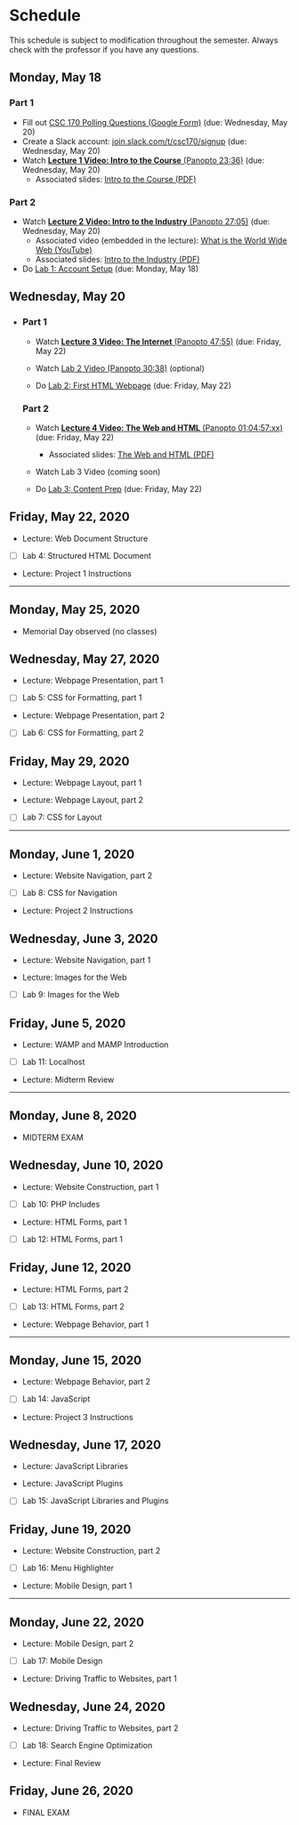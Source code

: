 # Schedule
This schedule is subject to modification throughout the semester. Always check with the professor if you have any questions.

## Monday, May 18 

### Part 1

- Fill out [CSC 170 Polling Questions (Google Form)](https://forms.gle/5NwC8bxfyBb29fvJ8) (due: Wednesday, May 20)
- Create a Slack account: [ join.slack.com/t/csc170/signup](https://join.slack.com/t/csc170/signup) (due: Wednesday, May 20)
- Watch [**Lecture 1 Video: Intro to the Course** (Panopto 23:36)](https://rochester.hosted.panopto.com/Panopto/Pages/Viewer.aspx?id=46ca07f7-926d-481a-935a-abbe013e4696) (due: Wednesday, May 20)
  - Associated slides: [Intro to the Course (PDF)](01a-intro-to-the-course/intro-to-the-course.pdf)

### Part 2

- Watch  [**Lecture 2 Video: Intro to the Industry** (Panopto 27:05)](https://rochester.hosted.panopto.com/Panopto/Pages/Viewer.aspx?id=c50c0d76-cff4-4054-9e3b-abbf0130dca4) (due: Wednesday, May 20)
  - Associated video (embedded in the lecture): [What is the World Wide Web (YouTube)](https://youtu.be/J8hzJxb0rpc)
  - Associated slides: [Intro to the Industry (PDF)](01b-intro-to-the-industry/intro-to-the-industry.pdf)
- Do [Lab 1: Account Setup](https://docs.csc170.org/lab01-account-setup/instructions.html) (due: Monday, May 18)

## Wednesday, May 20
- ### Part 1

  - Watch [**Lecture 3 Video: The Internet** (Panopto 47:55)](https://rochester.hosted.panopto.com/Panopto/Pages/Viewer.aspx?id=777f85e7-a909-449f-8eb9-abc0015e8879) (due: Friday, May 22)

  - Watch [Lab 2 Video (Panopto 30:38)](https://rochester.hosted.panopto.com/Panopto/Pages/Viewer.aspx?id=afd34ff9-e643-4051-9808-abc100eda36c) (optional)

  - Do [Lab 2: First HTML Webpage](lab02-first-html-webpage/instructions.md) (due: Friday, May 22)

  ### Part 2


  - Watch [**Lecture 4 Video: The Web and HTML** (Panopto 01:04:57:xx)](https://rochester.hosted.panopto.com/Panopto/Pages/Viewer.aspx?id=98f6ddba-2b74-4101-a68e-abc1013bc223) (due: Friday, May 22)

    - Associated slides: [The Web and HTML (PDF)](02b-the-web-and-html/the-web-and-html.pdf)
  - Watch Lab 3 Video (coming soon)
  - Do [Lab 3: Content Prep](lab03-content-prep/instructions.md) (due: Friday, May 22)

## Friday, May 22, 2020
- Lecture: Web Document Structure
- [ ] Lab 4: Structured HTML Document
- Lecture: Project 1 Instructions


<hr>

## Monday, May 25, 2020
- Memorial Day observed (no classes)

## Wednesday, May 27, 2020
- Lecture: Webpage Presentation, part 1

- [ ] Lab 5: CSS for Formatting, part 1

- Lecture: Webpage Presentation, part 2

- [ ] Lab 6: CSS for Formatting, part 2

## Friday, May 29, 2020
- Lecture: Webpage Layout, part 1

- Lecture: Webpage Layout, part 2

- [ ] Lab 7: CSS for Layout


<hr>

## Monday, June 1, 2020
- Lecture: Website Navigation, part 2

- [ ] Lab 8: CSS for Navigation

- Lecture: Project 2 Instructions

## Wednesday, June 3, 2020
- Lecture: Website Navigation, part 1

- Lecture: Images for the Web

- [ ] Lab 9: Images for the Web

## Friday, June 5, 2020
- Lecture: WAMP and MAMP Introduction

- [ ] Lab 11: Localhost

- Lecture: Midterm Review


<hr>

## Monday, June 8, 2020
- MIDTERM EXAM

## Wednesday, June 10, 2020
- Lecture: Website Construction, part 1

- [ ] Lab 10: PHP Includes

- Lecture: HTML Forms, part 1

- [ ] Lab 12: HTML Forms, part 1

## Friday, June 12, 2020
- Lecture: HTML Forms, part 2

- [ ] Lab 13: HTML Forms, part 2

- Lecture: Webpage Behavior, part 1


<hr>

## Monday, June 15, 2020
- Lecture: Webpage Behavior, part 2

- [ ] Lab 14: JavaScript

- Lecture: Project 3 Instructions

## Wednesday, June 17, 2020
- Lecture: JavaScript Libraries 

- Lecture: JavaScript Plugins

- [ ] Lab 15: JavaScript Libraries and Plugins

## Friday, June 19, 2020
- Lecture: Website Construction, part 2

- [ ] Lab 16: Menu Highlighter

- Lecture: Mobile Design, part 1


<hr>

## Monday, June 22, 2020
- Lecture: Mobile Design, part 2

- [ ] Lab 17: Mobile Design

- Lecture: Driving Traffic to Websites, part 1

## Wednesday, June 24, 2020
- Lecture: Driving Traffic to Websites, part 2

- [ ] Lab 18: Search Engine Optimization

- Lecture: Final Review

## Friday, June 26, 2020
- FINAL EXAM

